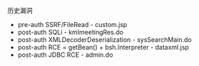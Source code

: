 历史漏洞

- pre-auth  SSRF/FileRead - custom.jsp
- post-auth SQLi - kmImeetingRes.do
- post-auth XMLDecoderDeserialization - sysSearchMain.do
- post-auth RCE = getBean() + bsh.Interpreter - dataxml.jsp
- post-auth JDBC RCE - admin.do